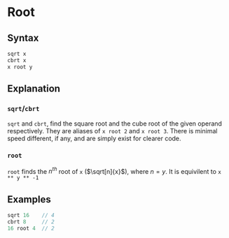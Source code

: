 # Root

## Syntax
```swift
sqrt x
cbrt x
x root y
```

## Explanation

### `sqrt`/`cbrt`
`sqrt` and `cbrt`, find the square root and the cube root of the given operand respectively. They are aliases of `x root 2` and `x root 3`. There is minimal speed different, if any, and are simply exist for clearer code.

### `root`
`root` finds the $n^{th}$ root of `x` ($\sqrt[n]{x}$), where $n = y$. It is equivilent to `x ** y ** -1`

## Examples

```swift
sqrt 16    // 4
cbrt 8     // 2
16 root 4  // 2
```